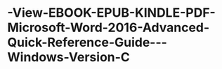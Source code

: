# -View-EBOOK-EPUB-KINDLE-PDF-Microsoft-Word-2016-Advanced-Quick-Reference-Guide---Windows-Version-C
